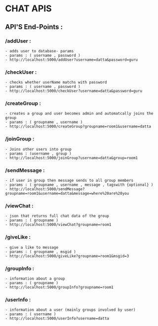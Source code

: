 # CHAT APIS

## API'S End-Points :
### /addUser :
    - adds user to database- params 
    - params : ( username , password )
    - http://localhost:5000/addUser?username=datta&password=guru

### /checkUser :
    - checks whether userName matchs with password
    - params : ( username , password )
    - http://localhost:5000/checkUser?username=datta&password=guru
    
### /createGroup :
    - creates a group and user becomes admin and automatcally joins the group
    - params : ( groupname , username )
    - http://localhost:5000/createGroup?groupname=room1&username=datta

### /joinGroup :
    - Joins other users into group
    - params : (username , group )
    - http://localhost:5000/joinGroup?username=datta&group=room1

### /sendMessage :
    - if user in group then message sends to all group members
    - params : ( groupname , username , message , tagswith {optional} )
    - http://localhost:5000/sendMessage?groupname=room1&username=datta&message=where%20are%20you
    
### /viewChat :
    - json that returns full chat data of the group
    - params : ( groupname )
    - http://localhost:5000/viewChat?groupname=room1
 
### /giveLike :
    - give a like to message
    - params : ( groupname , msgid )
    - http://localhost:5000/giveLike?groupname=room1&msgid=3

### /groupInfo :
    - information about a group
    - params : ( groupname )
    - http://localhost:5000/groupInfo?groupname=room1

### /userInfo :
    - information about a user (mainly groups involved by user)
    - params : ( username )
    - http://localhost:5000/userInfo?username=datta
